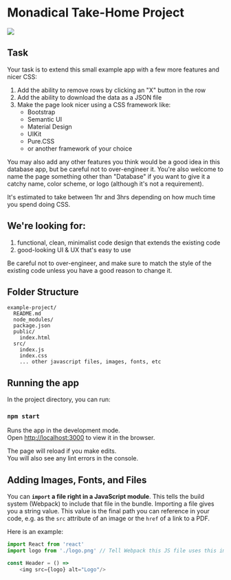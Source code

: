 # Monadical Take-Home Project

![](https://nicksweeting.com/database.png)

## Task

Your task is to extend this small example app with a few more features and nicer CSS:

1. Add the ability to remove rows by clicking an "X" button in the row
2. Add the ability to download the data as a JSON file
3. Make the page look nicer using a CSS framework like:
    - Bootstrap
    - Semantic UI
    - Material Design
    - UIKit
    - Pure.CSS
    - or another framework of your choice

You may also add any other features you think would be a good idea in this database app, but be careful not to over-engineer it.  You're also welcome to name the page something other than "Database" if you want to give it a catchy name, color scheme, or logo (although it's not a requirement).

It's estimated to take between 1hr and 3hrs depending on how much time you spend doing CSS.

## We're looking for:

1. functional, clean, minimalist code design that extends the existing code
2. good-looking UI & UX that's easy to use

Be careful not to over-engineer, and make sure to match the style of the existing code unless you have a good reason to change it.

## Folder Structure

```
example-project/
  README.md
  node_modules/
  package.json
  public/
    index.html
  src/
    index.js
    index.css
    ... other javascript files, images, fonts, etc
```


## Running the app

In the project directory, you can run:

### `npm start`

Runs the app in the development mode.<br>
Open [http://localhost:3000](http://localhost:3000) to view it in the browser.

The page will reload if you make edits.<br>
You will also see any lint errors in the console.

## Adding Images, Fonts, and Files

You can **`import` a file right in a JavaScript module**. This tells the build system (Webpack) to include that file in the bundle. Importing a file gives you a string value. This value is the final path you can reference in your code, e.g. as the `src` attribute of an image or the `href` of a link to a PDF.

Here is an example:

```js
import React from 'react'
import logo from './logo.png' // Tell Webpack this JS file uses this image

const Header = () =>
    <img src={logo} alt="Logo"/>
```
